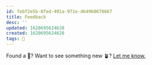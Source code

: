 ```yaml
---
id: febf2e5b-8fed-491a-971e-d64960678667
title: Feedback
desc: ''
updated: 1620695624628
created: 1620695624628
tags: 🌸
---
```


Found a 🐛? Want to see something new 🪴? [Let me know.](https://github.com/manunamz/jekyll-bonsai/issues)
